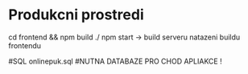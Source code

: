 # Produkcni prostredi

cd frontend && npm build
./   npm start -> build serveru natazeni buildu frontendu 

#SQL 
onlinepuk.sql
#NUTNA DATABAZE PRO CHOD APLIAKCE ! 
